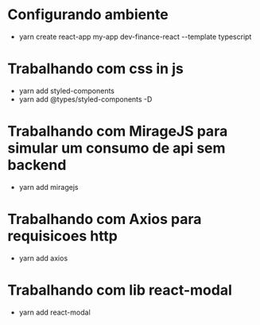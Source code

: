 # Configurando ambiente
- yarn create react-app my-app dev-finance-react --template typescript  

# Trabalhando com css in js
- yarn add styled-components
- yarn add @types/styled-components -D

# Trabalhando com MirageJS para simular um consumo de api sem backend
- yarn add miragejs

# Trabalhando com Axios para requisicoes http
- yarn add axios
  
# Trabalhando com lib react-modal
- yarn add react-modal